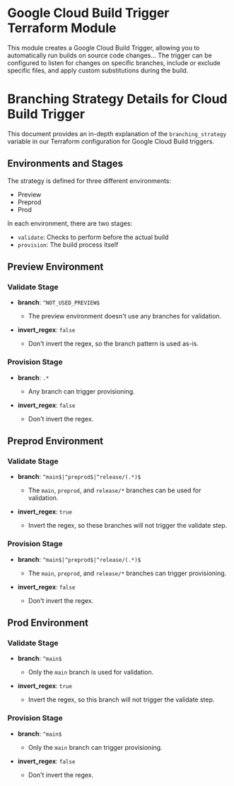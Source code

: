 # Google Cloud Build Trigger Terraform Module

This module creates a Google Cloud Build Trigger, allowing you to automatically run builds on source code changes... The trigger can be configured to listen for changes on specific branches, include or exclude specific files, and apply custom substitutions during the build.

# Branching Strategy Details for Cloud Build Trigger

This document provides an in-depth explanation of the `branching_strategy` variable in our Terraform configuration for Google Cloud Build triggers.

## Environments and Stages

The strategy is defined for three different environments:

- Preview
- Preprod
- Prod

In each environment, there are two stages:

- `validate`: Checks to perform before the actual build
- `provision`: The build process itself

## Preview Environment

### Validate Stage

- **branch**: `^NOT_USED_PREVIEW$`
  - The preview environment doesn't use any branches for validation.
  
- **invert_regex**: `false`
  - Don't invert the regex, so the branch pattern is used as-is.

### Provision Stage

- **branch**: `.*`
  - Any branch can trigger provisioning.

- **invert_regex**: `false`
  - Don't invert the regex.

## Preprod Environment

### Validate Stage

- **branch**: `^main$|^preprod$|^release/(.*)$`
  - The `main`, `preprod`, and `release/*` branches can be used for validation.

- **invert_regex**: `true`
  - Invert the regex, so these branches will not trigger the validate step.

### Provision Stage

- **branch**: `^main$|^preprod$|^release/(.*)$`
  - The `main`, `preprod`, and `release/*` branches can trigger provisioning.

- **invert_regex**: `false`
  - Don't invert the regex.

## Prod Environment

### Validate Stage

- **branch**: `^main$`
  - Only the `main` branch is used for validation.

- **invert_regex**: `true`
  - Invert the regex, so this branch will not trigger the validate step.

### Provision Stage

- **branch**: `^main$`
  - Only the `main` branch can trigger provisioning.

- **invert_regex**: `false`
  - Don't invert the regex.
